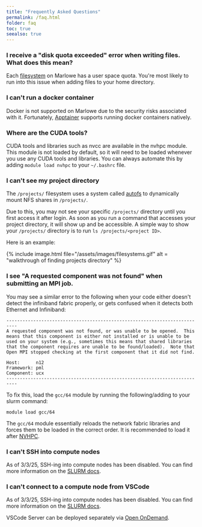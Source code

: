 ```yaml
---
title: "Frequently Asked Questions"
permalink: /faq.html
folder: faq
toc: true
seealso: true
---
```


### I receive a "disk quota exceeded" error when writing files. What does this mean?

Each [filesystem](./getting-started/filesystems.md) on Marlowe has a user space quota. You're most likely to run into this issue when adding files to your home directory.

### I can't run a docker container

Docker is not supported on Marlowe due to the security risks associated with it. Fortunately, [Apptainer](./modules/apptainer.md) supports running docker containers natively.

### Where are the CUDA tools?

CUDA tools and libraries such as nvcc are available in the nvhpc module. This module is not loaded by default, so it will need to be loaded whenever you use any CUDA tools and libraries. You can always automate this by adding `module load nvhpc` to your `~/.bashrc` file.

### I can't see my project directory

The `/projects/` filesystem uses a system called [autofs](https://www.kernel.org/doc/html/latest/filesystems/autofs.html) to dynamically mount NFS shares in `/projects/`.

Due to this, you may not see your specific `/projects/` directory until you first access it after login. As soon as you run a command that accesses your project directory, it will show up and be accessible. A simple way to show your `/projects/` directory is to run `ls /projects/<project ID>`.

Here is an example:

{% include image.html file="/assets/images/filesystems.gif" alt = "walkthrough of finding projects directory" %}

### I see "A requested component was not found" when submitting an MPI job.

You may see a similar error to the following when your code either doesn't detect the infiniband fabric properly, or gets confused when it detects both Ethernet and Infiniband:

```
--------------------------------------------------------------------------
A requested component was not found, or was unable to be opened.  This
means that this component is either not installed or is unable to be
used on your system (e.g., sometimes this means that shared libraries
that the component requires are unable to be found/loaded).  Note that
Open MPI stopped checking at the first component that it did not find.

Host:      n12
Framework: pml
Component: ucx
--------------------------------------------------------------------------
```

To fix this, load the `gcc/64` module by running the following/adding to your slurm command:

```
module load gcc/64
```

The `gcc/64` module essentially reloads the network fabric libraries and forces them to be loaded in the correct order. It is recommended to load it after [NVHPC](./modules/nvhpc.md).

### I can't SSH into compute nodes

As of 3/3/25, SSH-ing into compute nodes has been disabled. You can find more information on the [SLURM docs](./slurm_and_openOnDemand/slurm.md).

### I can't connect to a compute node from VSCode

As of 3/3/25, SSH-ing into compute nodes has been disabled. You can find more information on the [SLURM docs](./slurm_and_openOnDemand/slurm.md).

VSCode Server can be deployed separately via [Open OnDemand](./slurm_and_openOnDemand/openondemand.md).
